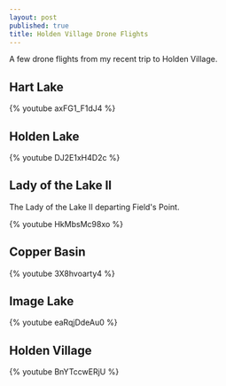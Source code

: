 ```yaml
---
layout: post
published: true
title: Holden Village Drone Flights
---
```

A few drone flights from my recent trip to Holden Village.

## Hart Lake

{% youtube axFG1_F1dJ4 %}

## Holden Lake

{% youtube DJ2E1xH4D2c %}

## Lady of the Lake II

The Lady of the Lake II departing Field's Point.

{% youtube HkMbsMc98xo %}

## Copper Basin

{% youtube 3X8hvoarty4 %}

## Image Lake

{% youtube eaRqjDdeAu0 %}

## Holden Village

{% youtube BnYTccwERjU %}
